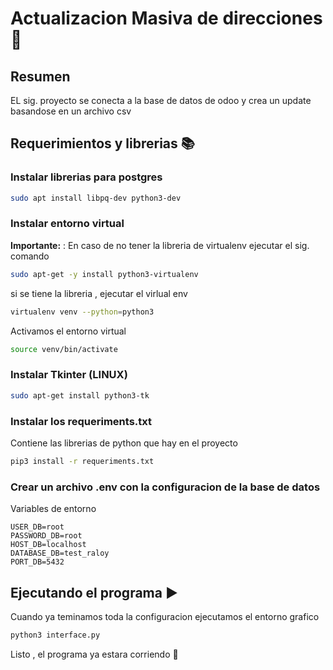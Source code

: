 # Actualizacion Masiva de direcciones 🚛

## Resumen
EL sig. proyecto se conecta a la base de datos de odoo y crea un update basandose en un archivo csv

## Requerimientos y librerias 📚

### Instalar librerias para postgres

```bash
sudo apt install libpq-dev python3-dev
```
### Instalar entorno virtual

**Importante:** : En caso de no tener la libreria de virtualenv ejecutar el sig. comando

```bash
sudo apt-get -y install python3-virtualenv
```
si se tiene la libreria , ejecutar el virlual env

```bash
virtualenv venv --python=python3
```

Activamos el entorno virtual

```bash
source venv/bin/activate
```

### Instalar Tkinter (LINUX)

```bash
sudo apt-get install python3-tk
```

### Instalar los requeriments.txt

Contiene las librerias de python que hay en el proyecto

```bash
pip3 install -r requeriments.txt
```
### Crear un archivo .env con la configuracion de la base de datos

Variables de entorno
```dotenv
USER_DB=root
PASSWORD_DB=root
HOST_DB=localhost
DATABASE_DB=test_raloy
PORT_DB=5432
```
## Ejecutando el programa ▶️

Cuando ya teminamos toda la configuracion ejecutamos el entorno grafico

```bash
python3 interface.py
```

Listo , el programa ya estara corriendo 🚀
























